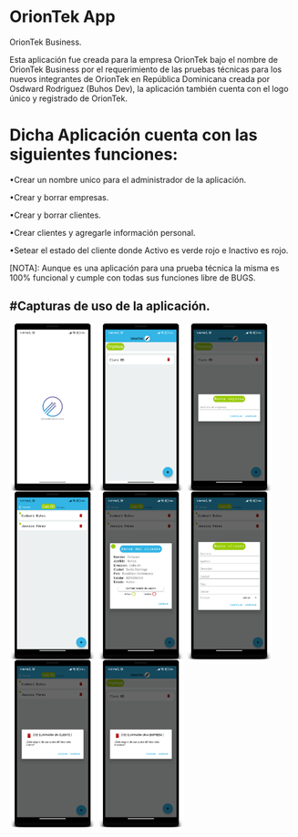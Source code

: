 # OrionTek App
OrionTek Business.

Esta aplicación fue creada para la empresa OrionTek bajo el nombre de OrionTek Business por el requerimiento de las pruebas técnicas para los nuevos integrantes de OrionTek en República Dominicana creada por Osdward Rodriguez (Buhos Dev), la aplicación también cuenta con el logo único y registrado de OrionTek.

# Dicha Aplicación cuenta con las siguientes funciones:

•Crear un nombre unico para el administrador de la aplicación.

•Crear y borrar empresas.

•Crear y borrar clientes.

•Crear clientes y agregarle información personal.

•Setear el estado del cliente donde Activo es verde rojo e Inactivo es rojo.

[NOTA]: Aunque es una aplicación para una prueba técnica la misma es 100% funcional y cumple con todas sus funciones libre de BUGS.

## #Capturas de uso de la aplicación.
<img src="https://github.com/Buhos-Dev/OrionTekApp/blob/master/one.png" width="30%" align="center"></img>
<img src="https://github.com/Buhos-Dev/OrionTekApp/blob/master/six.png" width="30%" align="center"></img>
<img src="https://github.com/Buhos-Dev/OrionTekApp/blob/master/two.png" width="30%" align="center"></img>
<img src="https://github.com/Buhos-Dev/OrionTekApp/blob/master/three.png" width="30%" align="center"></img>
<img src="https://github.com/Buhos-Dev/OrionTekApp/blob/master/four.png" width="30%" align="center"></img>
<img src="https://github.com/Buhos-Dev/OrionTekApp/blob/master/five.png" width="30%" align="center"></img>
<img src="https://github.com/Buhos-Dev/OrionTekApp/blob/master/seven.png" width="30%" align="center"></img>
<img src="https://github.com/Buhos-Dev/OrionTekApp/blob/master/eigth.png" width="30%" align="center"></img>

